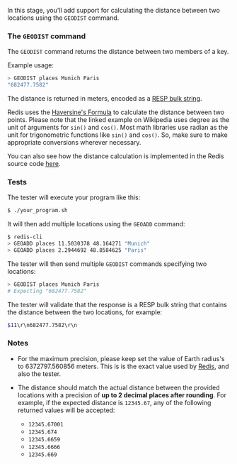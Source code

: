 In this stage, you'll add support for calculating the distance between two locations using the `GEODIST` command.

### The `GEODIST` command

The `GEODIST` command returns the distance between two members of a key.

Example usage:

```bash
> GEODIST places Munich Paris
"682477.7582"
```

The distance is returned in meters, encoded as a [RESP bulk string](https://redis.io/docs/latest/develop/reference/protocol-spec/#bulk-strings).

Redis uses the [Haversine's Formula](https://en.wikipedia.org/wiki/Haversine_formula#Example) to calculate the distance between two points. Please note that the linked example on Wikipedia uses degree as the unit of arguments for `sin()` and `cos()`. Most math libraries use radian as the unit for trigonometric functions like `sin()` and `cos()`. So, make sure to make appropriate conversions wherever necessary.

You can also see how the distance calculation is implemented in the Redis source code [here](https://github.com/redis/redis/blob/4322cebc1764d433b3fce3b3a108252648bf59e7/src/geohash_helper.c#L228C1-L228C72).

### Tests

The tester will execute your program like this:

```bash
$ ./your_program.sh
```

It will then add multiple locations using the `GEOADD` command:

```bash
$ redis-cli
> GEOADD places 11.5030378 48.164271 "Munich"
> GEOADD places 2.2944692 48.8584625 "Paris"
```

The tester will then send multiple `GEODIST` commands specifying two locations:

```bash
> GEODIST places Munich Paris
# Expecting "682477.7582"
```

The tester will validate that the response is a RESP bulk string that contains the distance between the two locations, for example:

```bash
$11\r\n682477.7582\r\n
```

### Notes

- For the maximum precision, please keep set the value of Earth radius's to 6372797.560856 meters. This is is the exact value used by [Redis](https://github.com/redis/redis/blob/35aacdf80a0871c933047fc46655b98a73a9374e/src/geohash_helper.c#L52), and also the tester.

- The distance should match the actual distance between the provided locations with a precision of **up to 2 decimal places after rounding**. For example, if the expected distance is `12345.67`, any of the following returned values will be accepted:
  - `12345.67001`
  - `12345.674`
  - `12345.6659`
  - `12345.6666`
  - `12345.669`
